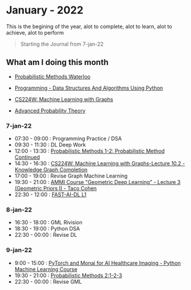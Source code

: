 # January - 2022

This is the begining of the year, alot to complete, alot to learn, alot to achieve, alot to perform

> Starting the Journal from 7-jan-22

## What am I doing this month

- [Probabilistic Methods Waterloo](https://youtube.com/playlist?list=PL2BdWtDKMS6nRF72s3TOGyBqXwMVHYiLU)
- [Programming - Data Structures And Algorithms Using Python](https://youtube.com/playlist?list=PL3pGy4HtqwD02GVgM96-V0sq4_DSinqvf)

- [CS224W: Machine Learning with Graphs](https://youtube.com/playlist?list=PLoROMvodv4rPLKxIpqhjhPgdQy7imNkDn)

- [Advanced Probability Theory](https://onlinecourses.nptel.ac.in/noc22_ma30/course)



### 7-jan-22

- 07:30 - 09:00 : Programming Practice / DSA
- 09:30 - 11:30 : DL Deep Work
- 12:00 - 13:30 : [Probabilistic Methods 1-2: Probabilistic Method Continued](https://youtu.be/gJAfukSyMqQ)
- 14:30 - 16:30 : [CS224W: Machine Learning with Graphs-Lecture 10.2 - Knowledge Graph Completion](https://youtu.be/xop5tC9T5xM)
- 17:00 - 19:00 : Revise Graph Machine Learning 
- 19:30 - 21:00 : [AMMI Course "Geometric Deep Learning" - Lecture 3 (Geometric Priors I) - Taco Cohen](https://youtu.be/fWBrupgU4X8)
- 22:30 - 12:00 : [FAST-AI-DL L1](https://youtu.be/XfoYk_Z5AkI)

### 8-jan-22

- 16:30 - 18:00 : GML Rivision
- 18:30 - 19:00 : Python DSA
- 22:30 - 00:00 : Revise DL


### 9-jan-22

- 9:00 - 15:00 : [PyTorch and Monai for AI Healthcare Imaging - Python Machine Learning Course](https://youtu.be/M3ZWfamWrBM)
- 19:30 - 21:00 : [Probabilistic Methods 2:1-2-3](https://youtu.be/rNEY1it79ZE)
- 22:30 - 00:00 : Revise GML
